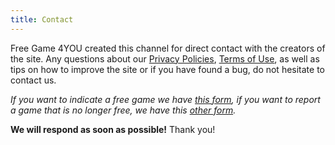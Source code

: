 ```yaml
---
title: Contact
---
```

Free Game 4YOU created this channel for direct contact with the creators of the site. Any questions about our [Privacy Policies](https://freegames4you.netlify.app/privacy-police), [Terms of Use](https://freegames4you.netlify.app/terms-of-use), as well as tips on how to improve the site or if you have found a bug, do not hesitate to contact us.

*If you want to indicate a free game we have [this form](https://freegames4you.netlify.app/indicate-games), if you want to report a game that is no longer free, we have this [other form](https://freegames4you.netlify.app/report).*

**We will respond as soon as possible!**
Thank you!